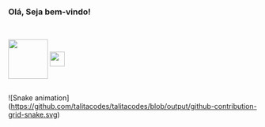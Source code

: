 ### Olá, Seja bem-vindo!

##
<div style="display: inline_block"><br>
  <img align="center" height="80" src="https://cdn.jsdelivr.net/gh/devicons/devicon/icons/dart/dart-original-wordmark.svg" />
  <img align="center" height="30" src="https://cdn.jsdelivr.net/gh/devicons/devicon/icons/flutter/flutter-original.svg" />
</div>

##

![Snake animation] (https://github.com/talitacodes/talitacodes/blob/output/github-contribution-grid-snake.svg)
